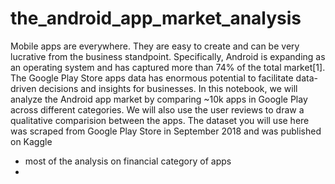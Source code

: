 # the_android_app_market_analysis
Mobile apps are everywhere. They are easy to create and can be very lucrative from the business standpoint. Specifically, Android is expanding as an operating system and has captured more than 74% of the total market[1].  The Google Play Store apps data has enormous potential to facilitate data-driven decisions and insights for businesses. In this notebook, we will analyze the Android app market by comparing ~10k apps in Google Play across different categories. We will also use the user reviews to draw a qualitative comparision between the apps.  The dataset you will use here was scraped from Google Play Store in September 2018 and was published on Kaggle
- most of the analysis on financial category of apps
-
